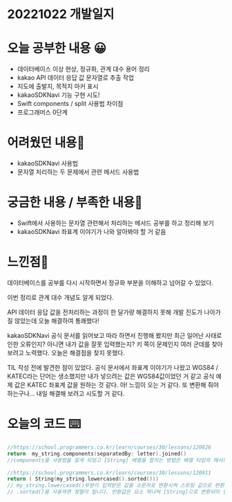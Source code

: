 # 20221022 개발일지

# 오늘 공부한 내용 😀

- 데이터베이스 이상 현상, 정규화, 관계 대수 용어 정리
- kakao API 데이터 응답 값 문자열로 추출 작업
- 지도에 출발지, 목적지 마커 표시
- kakaoSDKNavi 기능 구현 시도!
- Swift components / split 사용법 차이점
- 프로그래머스 0단계

# 어려웠던 내용🤯

- kakaoSDKNavi 사용법
- 문자열 처리하는 두 문제에서 관련 메서드 사용법

# 궁금한 내용 / 부족한 내용🤔

- Swift에서 사용하는 문자열 관련해서 처리하는 메서드 공부를 하고 정리해 보기
- kakaoSDKNavi 좌표계 이야기가 나와 알아봐야 할 거 같음

# 느낀점🤨

데이터베이스를 공부를 다시 시작하면서 정규화 부분을 이해하고 넘어갈 수 있었다.

이번 정리로 관계 대수 개념도 알게 되었다.

API 데이터 응답 값을 전처리하는 과정이 한 달가량 해결하지 못해 개발 진도가 나아가질 않았는데 오늘 해결하여 통쾌했다!

kakaoSDKNavi 공식 문서를 읽어보고 따라 하면서 진행해 봤지만 최근 일어난 사태로 인한 오류인지? 아니면 내가 값을 잘못 입력했는지? 키 쪽이 문제인지 여러 군데를 찾아보려고 노력했다. 오늘은 해결점을 찾지 못했다.

TIL 작성 전에 발견한 점이 있었다. 공식 문서에서 좌표계 이야기가 나왔고 WGS84 / KATEC라는 단어는 생소했지만 내가 넣으려는 값은 WGS84값이었던 거 같고 공식 예제 값은 KATEC 좌표계 값을 원하는 것 같다. 아! 느낌이 오는 거 같다. 또 변환해 줘야 하는구나… 내일 해결해 보려고 시도할 거 같다.

# 오늘의 코드 ⌨️

```swift
//https://school.programmers.co.kr/learn/courses/30/lessons/120826
return  my_string.components(separatedBy: letter).joined()
//components을 사용법을 알게 되었고 [String] 배열을 합치는 방법은 배열 타입의 메서드 중에 joined() 사용하는 것이 괜찮다고 느꼈다

//https://school.programmers.co.kr/learn/courses/30/lessons/120911
return ( String(my_string.lowercased().sorted()))
// my_string.lowercased()부분이 입력받은 값을 소문자로 변환시켜 스트링 값으로 변환합니다.
// .sorted()을 사용하면 정렬이 됩니다. 반환값은 요소 하나씩 [String]으로 변환되어 앞에 String( )으로 변환시켜주었습니다
```